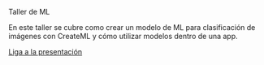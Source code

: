 Taller de ML

En este taller se cubre como crear un modelo de ML para clasificación de imágenes con CreateML y cómo utilizar modelos dentro de una app.

[Liga a la presentación](https://www.canva.com/design/DAF2R4TjZbQ/dvzsMBWyThd5rZGLzHfOZg/edit?utm_content=DAF2R4TjZbQ&utm_campaign=designshare&utm_medium=link2&utm_source=sharebutton)
